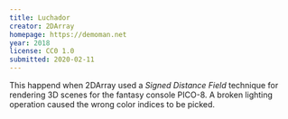 ```yaml
---
title: Luchador
creator: 2DArray
homepage: https://demoman.net
year: 2018
license: CC0 1.0
submitted: 2020-02-11
---
```


This happend when 2DArray used a *Signed Distance Field* technique for rendering 3D scenes for the fantasy console PICO-8. A broken lighting operation caused the wrong color indices to be picked.
